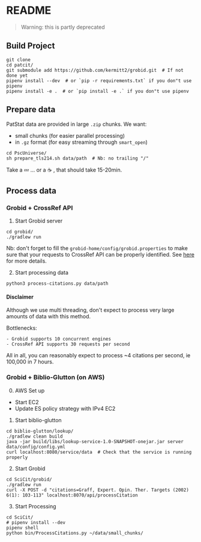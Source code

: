 # README

> Warning: this is partly deprecated

## Build Project

```shell script
git clone
cd patcit/
git submodule add https://github.com/kermitt2/grobid.git  # If not done yet
pipenv install --dev  # or `pip -r requirements.txt` if you don"t use pipenv
pipenv install -e .  # or `pip install -e .` if you don"t use pipenv
```

## Prepare data

PatStat data are provided in large `.zip` chunks.
We want:

- small chunks (for easier parallel processing)
- in `.gz` format (for easy streaming through `smart_open`)

```shell script
cd PscUniverse/
sh prepare_tls214.sh data/path  # Nb: no trailing "/"
```

Take a :zzz: ... or a :coffee: , that should take 15-20min.

## Process data

### Grobid + CrossRef API

1. Start Grobid server

```shell script
cd grobid/
./gradlew run
```

Nb: don't forget to fill the `grobid-home/config/grobid.properties` to make sure that your requests to CrossRef API can
be properly identified. See [here][crossref-mailto] for more details.

[crossref-mailto]:(https://grobid.readthedocs.io/en/latest/Consolidation/)


2. Start processing data

````shell script
python3 process-citations.py data/path
````

#### Disclaimer

Although we use multi threading, don't expect to process very large amounts of data with this method.

Bottlenecks:

    - Grobid supports 10 concurrent engines
    - CrossRef API supports 30 requests per second

All in all, you can reasonably expect to process ~4 citations per second, ie 100,000 in 7 hours.

### Grobid + Biblio-Glutton (on AWS)

0. AWS Set up

- Start EC2
- Update ES policy strategy with IPv4 EC2

1. Start biblio-glutton

```shell script
cd biblio-glutton/lookup/
./gradlew clean build
java -jar build/libs/lookup-service-1.0-SNAPSHOT-onejar.jar server data/config/config.yml
curl localhost:8080/service/data  # Check that the service is running properly
```

2. Start Grobid

````shell script
cd SciCit/grobid/
./gradlew run
curl -X POST -d "citations=Graff, Expert. Opin. Ther. Targets (2002) 6(1): 103-113" localhost:8070/api/processCitation
````

3. Start Processing

```shell script
cd SciCit/
# pipenv install --dev
pipenv shell
python bin/ProcessCitations.py ~/data/small_chunks/

```
